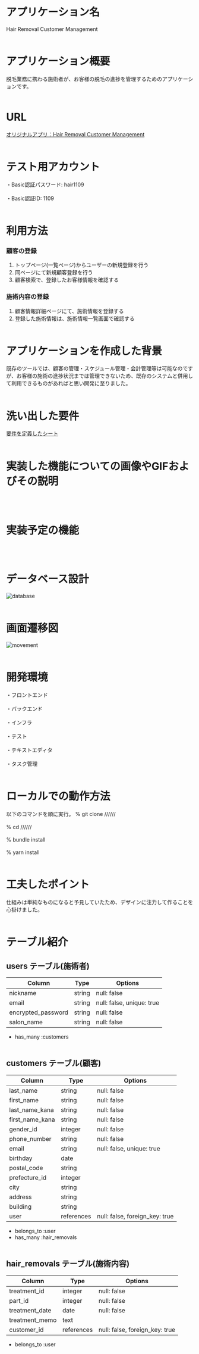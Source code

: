 # アプリケーション名
Hair Removal Customer Management
<br></br>

# アプリケーション概要
脱毛業務に携わる施術者が、お客様の脱毛の進捗を管理するためのアプリケーションです。
<br></br>

# URL
[オリジナルアプリ：Hair Removal Customer Management](https://hair-removal-app.herokuapp.com/)
<br></br>

# テスト用アカウント
・Basic認証パスワード: hair1109<br></br>
・Basic認証ID: 1109
<br></br>

# 利用方法
### 顧客の登録
1. トップページ(一覧ページ)からユーザーの新規登録を行う
2. 同ページにて新規顧客登録を行う
3. 顧客検索で、登録したお客様情報を確認する

### 施術内容の登録
1. 顧客情報詳細ページにて、施術情報を登録する
2. 登録した施術情報は、施術情報一覧画面で確認する
<br></br>

# アプリケーションを作成した背景
既存のツールでは、顧客の管理・スケジュール管理・会計管理等は可能なのですが、お客様の施術の進捗状況までは管理できないため、既存のシステムと併用して利用できるものがあればと思い開発に至りました。
<br></br>

# 洗い出した要件
[要件を定義したシート](https://docs.google.com/spreadsheets/d/1JmIiYIlnfaNB2i-ylWbp13lrMp7r5nVh25s3rcqV6m4/edit?usp=sharing)
<br></br>

# 実装した機能についての画像やGIFおよびその説明
<br></br>

# 実装予定の機能
<br></br>

# データベース設計
![database](https://i.gyazo.com/648a840a201d8e3ff35b108c500c63f4.png)
<br></br>

# 画面遷移図
![movement](https://i.gyazo.com/0167a13a28587933f257123ace58dd67.png)
<br></br>

# 開発環境
・フロントエンド <br></br>
・バックエンド <br></br>
・インフラ <br></br>
・テスト <br></br>
・テキストエディタ <br></br>
・タスク管理
<br></br>

# ローカルでの動作方法
以下のコマンドを順に実行。
% git clone ////// <br></br>
% cd ////// <br></br>
% bundle install <br></br>
% yarn install
<br></br>

# 工夫したポイント
仕組みは単純なものになると予見していたため、デザインに注力して作ることを心掛けました。
<br></br>

# テーブル紹介
## users テーブル(施術者)

| Column             | Type    | Options                    |
| ------------------ | ------- | -------------------------- |
| nickname           | string  | null: false                |
| email              | string  | null: false, unique: true  |
| encrypted_password | string  | null: false                |
| salon_name         | string  | null: false                |

- has_many :customers
<br></br>

## customers テーブル(顧客)

| Column          | Type       | Options                        |
| --------------- | ---------- | ------------------------------ |
| last_name       | string     | null: false                    |
| first_name      | string     | null: false                    |
| last_name_kana  | string     | null: false                    |
| first_name_kana | string     | null: false                    |
| gender_id       | integer    | null: false                    |
| phone_number    | string     | null: false                    |
| email           | string     | null: false, unique: true      |
| birthday        | date       |                                |
| postal_code     | string     |                                |
| prefecture_id   | integer    |                                |
| city            | string     |                                |
| address         | string     |                                |
| building        | string     |                                |
| user            | references | null: false, foreign_key: true |

- belongs_to :user
- has_many :hair_removals
<br></br>

## hair_removals テーブル(施術内容)

| Column         | Type       | Options                        |
| -------------- | ---------- | ------------------------------ |
| treatment_id   | integer    | null: false                    |
| part_id        | integer    | null: false                    |
| treatment_date | date       | null: false                    |
| treatment_memo | text       |                                |
| customer_id    | references | null: false, foreign_key: true |

- belongs_to :user

